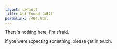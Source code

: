 ```yaml
---
layout: default
title: Not Found (404)
permalink: /404.html
---
```


There's nothing here, I'm afraid.

If you were expecting something, please get in touch.
